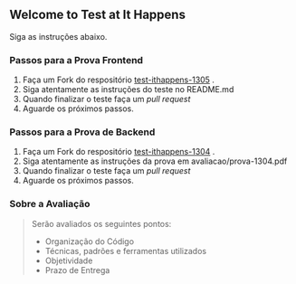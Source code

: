 ## Welcome to Test at It Happens
Siga as instruções abaixo.

### Passos para a Prova Frontend

1. Faça um Fork do respositório [test-ithappens-1305](https://github.com/gm-ithappens/test-ithappens-1305) .
2. Siga atentamente as instruções do teste no README.md
3. Quando finalizar o teste faça um *pull request*
4. Aguarde os próximos passos.

### Passos para a Prova de Backend

1. Faça um Fork do respositório [test-ithappens-1304](https://github.com/gm-ithappens/test-ithappens-1304) .
2. Siga atentamente as instruções da prova em avaliacao/prova-1304.pdf
3. Quando finalizar o teste faça um *pull request*
4. Aguarde os próximos passos.

### Sobre a Avaliação

> Serão avaliados os seguintes pontos:
>
> * Organização do Código
> * Técnicas, padrões e ferramentas utilizados
> * Objetividade
> * Prazo de Entrega
